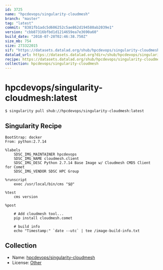 ```yaml
---
id: 3725
name: "hpcdevops/singularity-cloudmesh"
branch: "master"
tag: "latest"
commit: "8381fb1adc5d606252c5ae862d194580ab2039e1"
version: "cbb87316bfbd1d1214659ea7e3690a60"
build_date: "2018-07-28T02:46:38.750Z"
size_mb: 754
size: 273322015
sif: "https://datasets.datalad.org/shub/hpcdevops/singularity-cloudmesh/latest/2018-07-28-8381fb1a-cbb87316/cbb87316bfbd1d1214659ea7e3690a60.simg"
datalad_url: https://datasets.datalad.org?dir=/shub/hpcdevops/singularity-cloudmesh/latest/2018-07-28-8381fb1a-cbb87316/
recipe: https://datasets.datalad.org/shub/hpcdevops/singularity-cloudmesh/latest/2018-07-28-8381fb1a-cbb87316/Singularity
collection: hpcdevops/singularity-cloudmesh
---
```


# hpcdevops/singularity-cloudmesh:latest

```bash
$ singularity pull shub://hpcdevops/singularity-cloudmesh:latest
```

## Singularity Recipe

```singularity
BootStrap: docker
From: python:2.7.14

%labels
    SDSC_IMG_MAINTAINER hpcdevops
    SDSC_IMG_NAME cloudmesh.client
    SDSC_IMG_DESC Python 2.7.14 Base Image w/ Cloudmesh CMD5 Client for Comet
    SDSC_IMG_VENDOR SDSC HPC Group

%runscript
    exec /usr/local/bin/cms "$@"

%test
    cms version

%post

    # Add cloudmesh tool...
    pip install cloudmesh.comet

    # build info
    echo "Timestamp:" `date --utc` | tee /image-build-info.txt
```

## Collection

 - Name: [hpcdevops/singularity-cloudmesh](https://github.com/hpcdevops/singularity-cloudmesh)
 - License: [Other](None)

